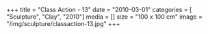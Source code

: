 +++
title = "Class Action - 13"
date = "2010-03-01"
categories = [ "Sculpture", "Clay", "2010"]
media = []
size = "100 x 100 cm"
image = "/img/sculpture/classaction-13.jpg"
+++
